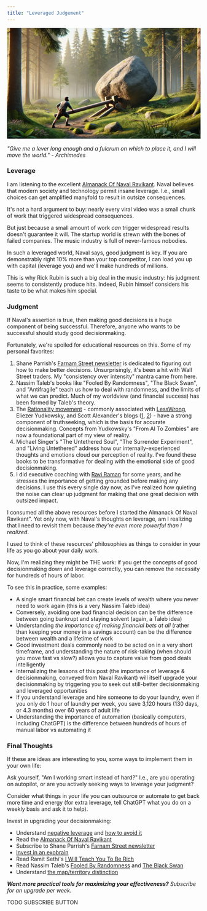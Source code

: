 ```yaml
---
title: "Leveraged Judgement"
---
```


![](./image.png)

_"Give me a lever long enough and a fulcrum on which to place it, and I will move the world." - Archimedes_

### Leverage
I am listening to the excellent [Almanack Of Naval Ravikant][navalmanack]. Naval believes that modern society and technology permit insane leverage. I.e., small choices can get amplified manyfold to result in outsize consequences. 

It's not a hard argument to buy: nearly every viral video was a small chunk of work that triggered widespread consequences.

But just because a small amount of work _can_ trigger widespread results doesn't guarantee it will. The startup world is strewn with the bones of failed companies. The music industry is full of never-famous nobodies.

In such a leveraged world, Naval says, good judgment is key. If you are demonstrably right 10% more than your top competitor, I can load you up with capital (leverage you) and we'll make hundreds of millions.

This is why Rick Rubin is such a big deal in the music industry: his judgment seems to consistently produce hits. Indeed, Rubin himself considers his taste to be what makes him special.

### Judgment
If Naval's assertion is true, then making good decisions is a huge component of being successful. Therefore, anyone who wants to be successful should study good decisionmaking.

Fortunately, we're spoiled for educational resources on this. Some of my personal favorites:

1. Shane Parrish's [Farnam Street newsletter][farnam-street] is dedicated to figuring out how to make better decisions. Unsurprisingly, it's been a hit with Wall Street traders. My "consistency over intensity" mantra came from here.
1. Nassim Taleb's books like "Fooled By Randomness", "The Black Swan", and "Antifragile" teach us how to deal with randomness, and the limits of what we can predict. Much of my worldview (and financial success) has been formed by Taleb's theory.
1. The [Rationality movement](https://www.lesswrong.com/tag/rationalist-movement) - commonly associated with [LessWrong](https://www.lesswrong.com/), Eliezer Yudkowsky, and Scott Alexander's blogs ([1](https://slatestarcodex.com/), [2](https://www.astralcodexten.com/)) - have a strong component of truthseeking, which is the basis for accurate decisionmaking. Concepts from Yudkowsky's "From AI To Zombies" are now a foundational part of my view of reality.
1. Michael Singer's "The Untethered Soul", "The Surrender Experiment", and "Living Untethered" address how our internally-experienced thoughts and emotions cloud our perception of reality. I've found these books to be transformative for dealing with the emotional side of good decisionmaking.
1. I did executive coaching with [Ravi Raman](https://raviraman.com/) for some years, and he stresses the importance of getting grounded before making any decisions. I use this every single day now, as I've realized how quieting the noise can clear up judgment for making that one great decision with outsized impact.

I consumed all the above resources before I started the Almanack Of Naval Ravikant". Yet only now, with Naval's thoughts on leverage, am I realizing that I need to revisit them because _they're even more powerful than I realized_. 

I used to think of these resources' philosophies as things to consider in your life as you go about your daily work. 

Now, I'm realizing they might be THE work: if you get the concepts of good decisionmaking down and leverage correctly, you can remove the necessity for hundreds of hours of labor.

To see this in practice, some examples:

- A single smart financial bet can create levels of wealth where you never need to work again (this is a very Nassim Taleb idea)
- Conversely, avoiding one bad financial decision can be the difference between going bankrupt and staying solvent (again, a Taleb idea)
- Understanding _the importance of making financial bets at all_ (rather than keeping your money in a savings account) can be the difference between wealth and a lifetime of work
- Good investment deals commonly need to be acted on in a very short timeframe, and understanding the nature of risk-taking (when should you move fast vs slow?) allows you to capture value from good deals intelligently
- Internalizing the lessons of this post (the importance of leverage & decisionmaking, conveyed from Naval Ravikant) will itself upgrade your decisionmaking by triggering you to seek out still-better decisionmaking and leveraged opportunities
- If you understand leverage and hire someone to do your laundry, even if you only do 1 hour of laundry per week, you save 3,120 hours (130 days, or 4.3 months) over 60 years of adult life
- Understanding the importance of automation (basically computers, including ChatGPT) is the difference between hundreds of hours of manual labor vs automating it

### Final Thoughts
If these are ideas are interesting to you, some ways to implement them in your own life:

Ask yourself, "Am I working smart instead of hard?" I.e., are you operating on autopilot, or are you actively seeking ways to leverage your judgment?

Consider what things in your life you can outsource or automate to get back more time and energy (for extra leverage, tell ChatGPT what you do on a weekly basis and ask it to help).

Invest in upgrading your decisionmaking:

- Understand [negative leverage](https://mieubrisse.substack.com/p/shattered-glass-and-negative-leverage) and [how to avoid it](https://mieubrisse.substack.com/p/first-do-nothing)
- Read the [Almanack Of Naval Ravikant](https://www.navalmanack.com/)
- Subscribe to Shane Parrish's [Farnam Street newsletter][farnam-street]
- [Invest in an exobrain](https://mieubrisse.substack.com/p/you-need-an-exobrain)
- Read Ramit Sethi's [I Will Teach You To Be Rich](https://www.iwillteachyoutoberich.com/)
- Read Nassim Taleb's [Fooled By Randomness](https://www.amazon.com/Fooled-Randomness-Hidden-Markets-Incerto/dp/0812975219) and [The Black Swan](https://www.amazon.com/Black-Swan-Improbable-Robustness-Fragility/dp/081297381X)
- Understand [the map/territory distinction](https://www.lesswrong.com/posts/KJ9MFBPwXGwNpadf2/skill-the-map-is-not-the-territory)

<!-- TODO link to first, do nothing -->
<!-- TODO link to the article on using ChatGPT to leverage your thinking when it's ready -->

_**Want more practical tools for maximizing your effectiveness?** Subscribe for an upgrade per week._

TODO SUBSCRIBE BUTTON

<!--------------------- ONLY LINKS BELOW HERE ------------------------>

[navalmanack]: https://www.navalmanack.com/
[farnam-street]: https://fs.blog/
